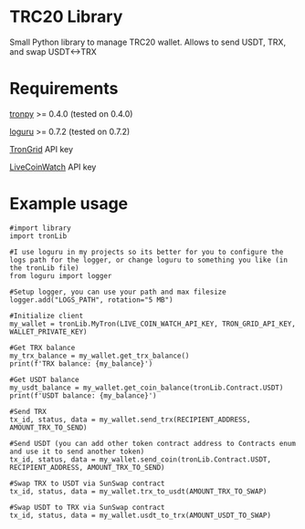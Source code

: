 # TRC20 Library
Small Python library to manage TRC20 wallet. Allows to send USDT, TRX, and swap USDT&lt;->TRX

# Requirements
[tronpy](https://pypi.org/project/tronpy/) >= 0.4.0 (tested on 0.4.0)

[loguru](https://pypi.org/project/loguru/) >= 0.7.2 (tested on 0.7.2)

[TronGrid](https://www.trongrid.io/) API key

[LiveCoinWatch](https://www.livecoinwatch.com/) API key

# Example usage
```
#import library
import tronLib

#I use loguru in my projects so its better for you to configure the logs path for the logger, or change loguru to something you like (in the tronLib file)
from loguru import logger

#Setup logger, you can use your path and max filesize
logger.add("LOGS_PATH", rotation="5 MB")

#Initialize client
my_wallet = tronLib.MyTron(LIVE_COIN_WATCH_API_KEY, TRON_GRID_API_KEY, WALLET_PRIVATE_KEY)

#Get TRX balance
my_trx_balance = my_wallet.get_trx_balance()
print(f'TRX balance: {my_balance}')

#Get USDT balance
my_usdt_balance = my_wallet.get_coin_balance(tronLib.Contract.USDT)
print(f'USDT balance: {my_balance}')

#Send TRX
tx_id, status, data = my_wallet.send_trx(RECIPIENT_ADDRESS, AMOUNT_TRX_TO_SEND)

#Send USDT (you can add other token contract address to Contracts enum and use it to send another token)
tx_id, status, data = my_wallet.send_coin(tronLib.Contract.USDT, RECIPIENT_ADDRESS, AMOUNT_TRX_TO_SEND)

#Swap TRX to USDT via SunSwap contract
tx_id, status, data = my_wallet.trx_to_usdt(AMOUNT_TRX_TO_SWAP)

#Swap USDT to TRX via SunSwap contract
tx_id, status, data = my_wallet.usdt_to_trx(AMOUNT_USDT_TO_SWAP)
```

